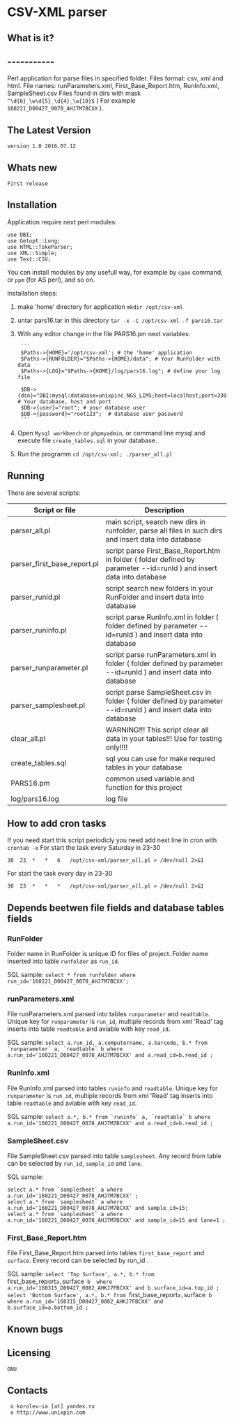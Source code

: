 #						CSV-XML parser 


##  What is it?
##  -----------
Perl application for parse files in specified folder. 
Files format: csv, xml and html.
File names: runParameters.xml, First_Base_Report.htm, RunInfo.xml, SampleSheet.csv
Files found in dirs with mask `^\d{6}_\w\d{5}_\d{4}_\w{10}$` ( For example `160221_D00427_0078_AHJ7M7BCXX` ).



##  The Latest Version

	version 1.0 2016.07.12
	
##  Whats new

	First release
	

##  Installation
Application require next perl modules:
```
use DBI;
use Getopt::Long;
use HTML::TokeParser;
use XML::Simple;
use Text::CSV;
```
You can install modules by any usefull way, for example by `cpan` command, or `ppm` (for AS perl), and so on.

Installation steps:

1.  make 'home' directory for application `mkdir /opt/csv-xml`
2.  untar pars16.tar in this directory `tar -x -C /opt/csv-xml -f pars16.tar`
3. With any editor change in the file PARS16.pm next variables:

		```
		$Paths->{HOME}='/opt/csv-xml'; # the 'home' application
		$Paths->{RUNFOLDER}="$Paths->{HOME}/data"; # Your RunFolder with data
		$Paths->{LOG}="$Paths->{HOME}/log/pars16.log"; # define your log file

		$DB->{dsn}="DBI:mysql:database=unixpinc_NGS_LIMS;host=localhost;port=3306"; # Your database, host and port
		$DB->{user}="root"; # your database user
		$DB->{password}="root123";	# database user password
		```
4. Open `Mysql workbench` or `phpmyadmin`, or command line mysql and execute file `create_tables.sql` in your database.
5. Run the programm `cd /opt/csv-xml; ./parser_all.pl`
		
##  Running
There are several scripts:

|Script or file  | Description|
|----------------|----------------------|
|parser_all.pl   | main script, search new dirs in runfolder, parse all files in such dirs and insert data into database |
|parser_first_base_report.pl | script parse First_Base_Report.htm in folder ( folder defined by parameter --id=runId ) and insert data into database |
|parser_runid.pl | script search new folders in your RunFolder and insert data into database |
|parser_runinfo.pl | script parse RunInfo.xml in folder ( folder defined by parameter --id=runId ) and insert data into database |
|parser_runparameter.pl | script parse runParameters.xml in folder ( folder defined by parameter --id=runId ) and insert data into database |
|parser_samplesheet.pl | script parse SampleSheet.csv in folder ( folder defined by parameter --id=runId ) and insert data into database |
|clear_all.pl | WARNING!!! This script clear all data in your tables!!! Use for testing only!!!!|
|create_tables.sql | sql you can use for make requred tables in your database|
|PARS16.pm | common used variable and function for this project|
|log/pars16.log | log file|


## How to add cron tasks
If you need start this script periodicly you need add next line in cron with `crontab -e`
For start the task every Saturday in 23-30 
```
30	23	*	*	6	/opt/csv-xml/parser_all.pl > /dev/null 2>&1
```
For start the task every day in 23-30 
```
30	23	*	*	*	/opt/csv-xml/parser_all.pl > /dev/null 2>&1
```



## Depends beetwen file fields and database tables fields
### RunFolder 
Folder name in RunFolder is unique ID for  files of project.
Folder name inserted into table `runfolder` as `run_id`.

SQL sample: 
`select * from runfolder where run_id='160221_D00427_0078_AHJ7M7BCXX';`

### runParameters.xml
File runParameters.xml parsed into tables `runparameter` and  `readtable`.
Unique key for `runparameter` is `run_id`, multiple records from xml  'Read' tag inserts into 
table `readtable` and aviable with key `read_id`.

SQL sample:
```select a.run_id, a.computername, a.barcode, b.* from `runparameter` a, `readtable` b where a.run_id='160221_D00427_0078_AHJ7M7BCXX' and a.read_id=b.read_id ;```

### RunInfo.xml
File RunInfo.xml parsed into tables `runinfo` and  `readtable`.
Unique key for `runparameter` is `run_id`, multiple records from xml  'Read' tag inserts into 
table `readtable` and aviable with key `read_id`.

SQL sample: 
```select a.*, b.* from `runinfo` a, `readtable` b where a.run_id='160221_D00427_0078_AHJ7M7BCXX' and a.read_id=b.read_id ;```

### SampleSheet.csv
File SampleSheet.csv parsed into table `samplesheet`.
Any record from table can be selected by `run_id`, `sample_id` and `lane`.


SQL sample: 
```
select a.* from `samplesheet` a where a.run_id='160221_D00427_0078_AHJ7M7BCXX' ;
select a.* from `samplesheet` a where a.run_id='160221_D00427_0078_AHJ7M7BCXX' and sample_id=15;
select a.* from `samplesheet` a where a.run_id='160221_D00427_0078_AHJ7M7BCXX' and sample_id=15 and lane=1 ;
```




### First_Base_Report.htm
File First_Base_Report.htm parsed into tables `first_base_report` and `surface`.
Every record can be selected by run_id . 

SQL sample: 
`select 'Top Surface', a.*, b.* from `first_base_report` a, `surface` b  where a.run_id='160315_D00427_0082_AHKJ7FBCXX' and b.surface_id=a.top_id ;`
`select 'Bottom Surface', a.*, b.* from `first_base_report` a, `surface` b  where a.run_id='160315_D00427_0082_AHKJ7FBCXX' and b.surface_id=a.bottom_id ;`



## Known bugs

 
  Licensing
  ---------
	GNU

  Contacts
  --------

     o korolev-ia [at] yandex.ru
     o http://www.unixpin.com

	 